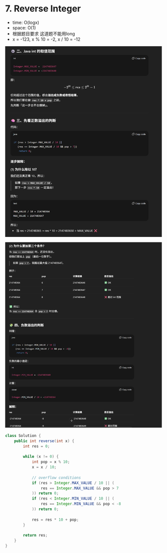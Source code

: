 # 7. Reverse Integer

- time: O(logx)
- space: O(1)
- 根据题目要求 这道题不能用long
- x = -123, x % 10 = -2, x / 10 = -12

![alt text](image-5.png)

![alt text](image-6.png)

```java
class Solution {
    public int reverse(int x) {
        int res = 0;

        while (x != 0) {
            int pop = x % 10;
            x = x / 10;

            // overflow conditions
            if (res > Integer.MAX_VALUE / 10 || (
                res == Integer.MAX_VALUE && pop > 7
            )) return 0;
            if (res < Integer.MIN_VALUE / 10 || (
                res == Integer.MIN_VALUE && pop < -8
            )) return 0;

            res = res * 10 + pop;
        }

        return res;
    }
}
```

